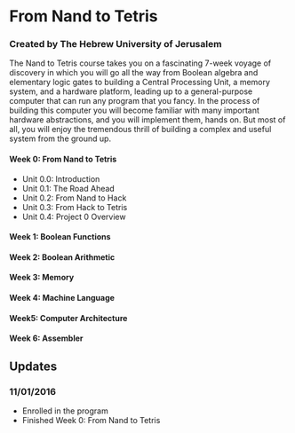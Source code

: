 # From Nand to Tetris
### Created by The Hebrew University of Jerusalem

The Nand to Tetris course takes you on a fascinating 7-week voyage of discovery in which you will go all the way from Boolean algebra and elementary logic gates to building a Central Processing Unit, a memory system, and a hardware platform, leading up to a general-purpose computer that can run any program that you fancy. In the process of building this computer you will become familiar with many important hardware abstractions, and you will implement them, hands on. But most of all, you will enjoy the tremendous thrill of building a complex and useful system from the ground up.

#### Week 0: From Nand to Tetris
- Unit 0.0: Introduction
- Unit 0.1: The Road Ahead
- Unit 0.2: From Nand to Hack
- Unit 0.3: From Hack to Tetris
- Unit 0.4: Project 0 Overview

#### Week 1: Boolean Functions
#### Week 2: Boolean Arithmetic
#### Week 3: Memory
#### Week 4: Machine Language
#### Week5: Computer Architecture
#### Week 6: Assembler

## Updates
### 11/01/2016
- Enrolled in the program
- Finished Week 0: From Nand to Tetris